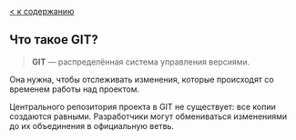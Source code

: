 [< к содержанию](./readme.md)

## Что такое **GIT**?

> **GIT** — распределённая система управления версиями.

Она нужна, чтобы отслеживать изменения, которые происходят со временем работы над проектом.

Центрального репозитория проекта в GIT не существует: все копии создаются равными. Разработчики могут обмениваться изменениями до их объединения в официальную ветвь.